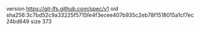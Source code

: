 version https://git-lfs.github.com/spec/v1
oid sha256:3c7bd52c9a33225f5715fe4f3ecee407b935c2eb78f1518015a1cf7ec24bd649
size 373
